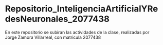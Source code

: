 # Repositorio_InteligenciaArtificialYRedesNeuronales_2077438
En este repositorio se subiran las actividades de la clase, realizadas por Jorge Zamora Villarreal, con matricula 2077438
